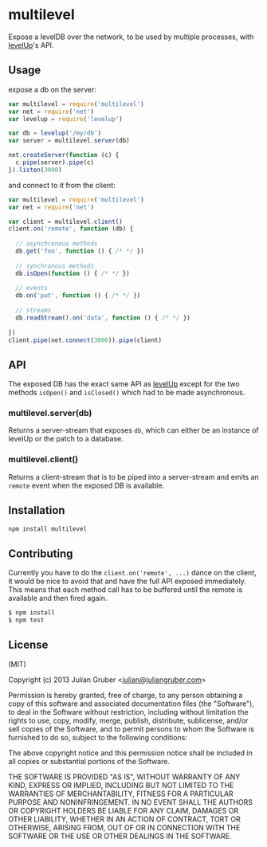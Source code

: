 
# multilevel

Expose a levelDB over the network, to be used by multiple processes,
with [levelUp](https://github.com/rvagg/node-levelup)'s API.

## Usage

expose a db on the server:

```js
var multilevel = require('multilevel')
var net = require('net')
var levelup = require('levelup')

var db = levelup('/my/db')
var server = multilevel.server(db)

net.createServer(function (c) {
  c.pipe(server).pipe(c)
}).listen(3000)
```

and connect to it from the client:

```js
var multilevel = require('multilevel')
var net = require('net')

var client = multilevel.client()
client.on('remote', function (db) {
  
  // asynchronous methods
  db.get('foo', function () { /* */ })
  
  // synchronous methods
  db.isOpen(function () { /* */ })
  
  // events
  db.on('put', function () { /* */ })
  
  // streams
  db.readStream().on('data', function () { /* */ })
  
})
client.pipe(net.connect(3000)).pipe(client)
```

## API

The exposed DB has the exact same API as
[levelUp](https://github.com/rvagg/node-levelup) except for the two methods
`isOpen()` and `isClosed()` which had to be made asynchronous.

### multilevel.server(db)

Returns a server-stream that exposes `db`, which can either be an instance of
levelUp or the patch to a database. 

### multilevel.client()

Returns a client-stream that is to be piped into a server-stream and emits an
`remote` event when the exposed DB is available.

## Installation

```bash
npm install multilevel
```

## Contributing

Currently you have to do the `client.on('remote', ...)` dance on the client, it
would be nice to avoid that and have the full API exposed immediately. This
means that each method call has to be buffered until the remote is available and
then fired again.

```bash
$ npm install
$ npm test
```

## License

(MIT)

Copyright (c) 2013 Julian Gruber &lt;julian@juliangruber.com&gt;

Permission is hereby granted, free of charge, to any person obtaining a copy of this software and associated documentation files (the "Software"), to deal in the Software without restriction, including without limitation the rights to use, copy, modify, merge, publish, distribute, sublicense, and/or sell copies of the Software, and to permit persons to whom the Software is furnished to do so, subject to the following conditions:

The above copyright notice and this permission notice shall be included in all copies or substantial portions of the Software.

THE SOFTWARE IS PROVIDED "AS IS", WITHOUT WARRANTY OF ANY KIND, EXPRESS OR IMPLIED, INCLUDING BUT NOT LIMITED TO THE WARRANTIES OF MERCHANTABILITY, FITNESS FOR A PARTICULAR PURPOSE AND NONINFRINGEMENT. IN NO EVENT SHALL THE AUTHORS OR COPYRIGHT HOLDERS BE LIABLE FOR ANY CLAIM, DAMAGES OR OTHER LIABILITY, WHETHER IN AN ACTION OF CONTRACT, TORT OR OTHERWISE, ARISING FROM, OUT OF OR IN CONNECTION WITH THE SOFTWARE OR THE USE OR OTHER DEALINGS IN THE SOFTWARE.